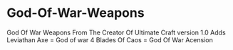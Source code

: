 # God-Of-War-Weapons
God Of War Weapons From The Creator Of Ultimate Craft  version 1.0 Adds  Leviathan Axe = God of war 4  Blades Of Caos = God Of War Acension
